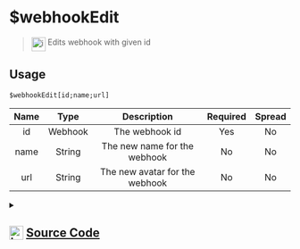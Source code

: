 # $webhookEdit
> <img align="top" src="https://upload.wikimedia.org/wikipedia/commons/thumb/e/e4/Infobox_info_icon.svg/160px-Infobox_info_icon.svg.png?20150409153300" alt="image" width="25" height="auto"> Edits webhook with given id
## Usage
```
$webhookEdit[id;name;url]
```
| Name | Type | Description | Required | Spread
| :---: | :---: | :---: | :---: | :---: |
id | Webhook | The webhook id | Yes | No
name | String | The new name for the webhook | No | No
url | String | The new avatar for the webhook | No | No
<details>
<summary>
    
## <img align="top" src="https://cdn4.iconfinder.com/data/icons/iconsimple-logotypes/512/github-512.png" alt="image" width="25" height="auto">  [Source Code](https://github.com/tryforge/ForgeScript-V2/blob/main/src/native/webhookEdit.ts)
    
</summary>
    
```ts
import { BaseChannel, TextChannel, WebhookClient } from "discord.js"
import { ArgType, NativeFunction, Return } from "../structures"
import noop from "../functions/noop"

export default new NativeFunction({
    name: "$webhookEdit",
    description: "Edits webhook with given id",
    brackets: true,
    unwrap: true,
    args: [
        {
            name: "id",
            description: "The webhook id",
            rest: false,
            type: ArgType.Webhook,
            required: true
        },
        {
            name: "name",
            description: "The new name for the webhook",
            rest: false,
            type: ArgType.String
        },
        {
            name: "url",
            description: "The new avatar for the webhook",
            rest: false,
            type: ArgType.String
        }
    ],
    async execute(ctx, [ web, name, avatar ]) {
        const edit = await web.edit({
            avatar: avatar || undefined,
            name: name || undefined
        }).catch(noop)

        return Return.success(
            !!edit
        )
    },
})
```
    
</details>